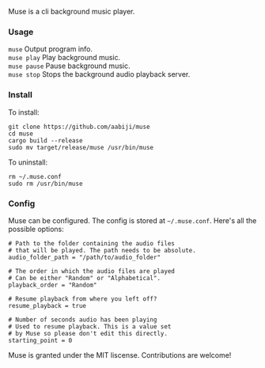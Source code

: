 Muse is a cli background music player.

### Usage
`muse`        Output program info.  
`muse play`   Play background music.  
`muse pause`  Pause background music.  
`muse stop`   Stops the background audio playback server.  

### Install
To install:
```
git clone https://github.com/aabiji/muse
cd muse
cargo build --release
sudo mv target/release/muse /usr/bin/muse
```

To uninstall:
```
rm ~/.muse.conf
sudo rm /usr/bin/muse
```

### Config
Muse can be configured. The config is stored
at `~/.muse.conf`. Here's all the possible options: 
```
# Path to the folder containing the audio files
# that will be played. The path needs to be absolute.
audio_folder_path = "/path/to/audio_folder"

# The order in which the audio files are played
# Can be either "Random" or "Alphabetical".
playback_order = "Random"

# Resume playback from where you left off?
resume_playback = true

# Number of seconds audio has been playing
# Used to resume playback. This is a value set
# by Muse so please don't edit this directly.
starting_point = 0
```

Muse is granted under the MIT liscense. Contributions are welcome!